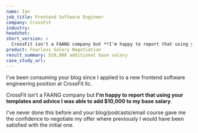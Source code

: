 ```yaml
---
name: Ian
job_title: Frontend Software Engineer
company: CrossFit
industry: 
headshot: 
short_version: >
  CrossFit isn't a FAANG company but **I'm happy to report that using your templates and advice I was able to add $10,000 to my base salary**.
product: Fearless Salary Negotiation
result_summary: $10,000 additional base salary
case_study_url: 
---
```


I've been consuming your blog since I applied to a new frontend software engineering position at CrossFit llc. 

CrossFit isn't a FAANG company but **I'm happy to report that using your templates and advice I was able to add $10,000 to my base salary**.

I've never done this before and your blog/podcasts/email course gave me the confidence to negotiate my offer where previously I would have been satisfied with the initial one.